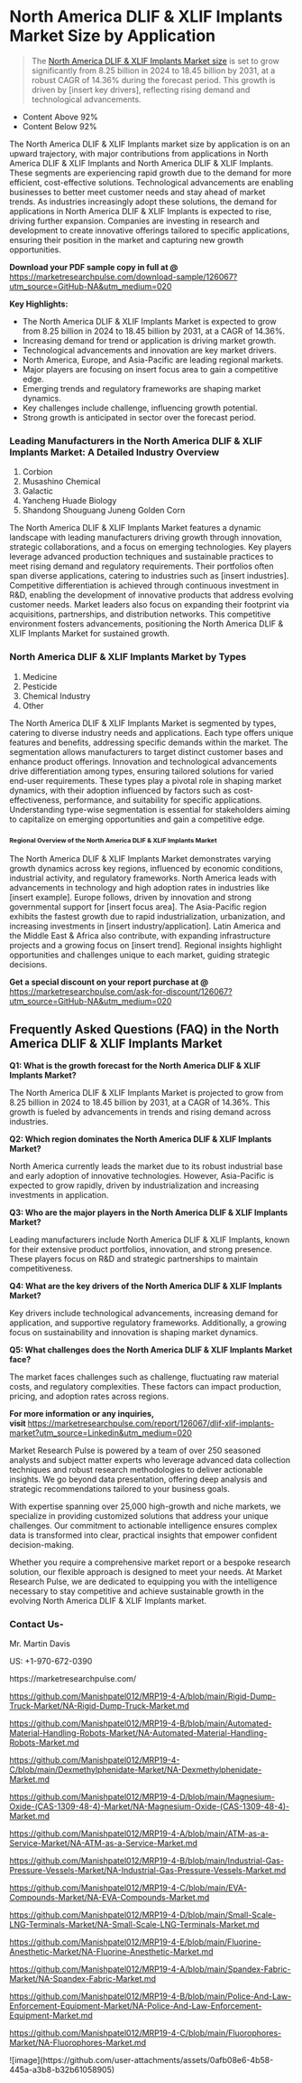 <h1>North America DLIF & XLIF Implants Market&nbsp;Size by Application</h1><blockquote><p>The <a href="https://marketresearchpulse.com/download-sample/126067?utm_source=GitHub-NA&amp;utm_medium=020">North America DLIF & XLIF Implants Market size</a> is set to grow significantly from 8.25 billion in 2024 to 18.45 billion by 2031, at a robust CAGR of 14.36% during the forecast period. This growth is driven by [insert key drivers], reflecting rising demand and technological advancements.</p></blockquote><ul><li>Content Above 92%<li> Content Below 92%</li></ul><p>The North America DLIF & XLIF Implants market size by application is on an upward trajectory, with major contributions from applications in North America DLIF & XLIF Implants and North America DLIF & XLIF Implants. These segments are experiencing rapid growth due to the demand for more efficient, cost-effective solutions. Technological advancements are enabling businesses to better meet customer needs and stay ahead of market trends. As industries increasingly adopt these solutions, the demand for applications in North America DLIF & XLIF Implants is expected to rise, driving further expansion. Companies are investing in research and development to create innovative offerings tailored to specific applications, ensuring their position in the market and capturing new growth opportunities.</p><p><strong>Download your PDF sample copy in full at @ </strong><a href="https://marketresearchpulse.com/download-sample/126067?utm_source=GitHub-NA&amp;utm_medium=020">https://marketresearchpulse.com/download-sample/126067?utm_source=GitHub-NA&amp;utm_medium=020</a></p><p><strong>Key Highlights: </strong></p><ul><li>The North America DLIF & XLIF Implants Market is expected to grow from 8.25 billion in 2024 to 18.45 billion by 2031, at a CAGR of 14.36%.</li><li>Increasing demand for trend or application is driving market growth.</li><li>Technological advancements and innovation are key market drivers.</li><li>North America, Europe, and Asia-Pacific are leading regional markets.</li><li>Major players are focusing on insert focus area to gain a competitive edge.</li><li>Emerging trends and regulatory frameworks are shaping market dynamics.</li><li>Key challenges include challenge, influencing growth potential.</li><li>Strong growth is anticipated in sector over the forecast period.</li></ul><h3>Leading Manufacturers in the North America DLIF & XLIF Implants Market: A Detailed Industry Overview</h3><ol><li>Corbion</li><li>Musashino Chemical</li><li>Galactic</li><li>Yancheng Huade Biology</li><li>Shandong Shouguang Juneng Golden Corn</li></ol><div class="flex max-w-full flex-col flex-grow"><div class="min-h-8 text-message flex w-full flex-col items-end gap-2 whitespace-normal break-words [.text-message+&amp;]:mt-5" dir="auto" data-message-author-role="assistant" data-message-id="fd8432e4-4910-450d-b182-61b7bfb0a01f" data-message-model-slug="gpt-4o"><div class="flex w-full flex-col gap-1 empty:hidden first:pt-[3px]"><div class="markdown prose w-full break-words dark:prose-invert light"><p>The North America DLIF & XLIF Implants Market features a dynamic landscape with leading manufacturers driving growth through innovation, strategic collaborations, and a focus on emerging technologies. Key players leverage advanced production techniques and sustainable practices to meet rising demand and regulatory requirements. Their portfolios often span diverse applications, catering to industries such as [insert industries]. Competitive differentiation is achieved through continuous investment in R&amp;D, enabling the development of innovative products that address evolving customer needs. Market leaders also focus on expanding their footprint via acquisitions, partnerships, and distribution networks. This competitive environment fosters advancements, positioning the North America DLIF & XLIF Implants Market for sustained growth.</p></div></div></div></div><h3>North America DLIF & XLIF Implants Market by Types</h3><ol><li>Medicine<li> Pesticide<li> Chemical Industry<li> Other</li></ol><div class="flex max-w-full flex-col flex-grow"><div class="min-h-8 text-message flex w-full flex-col items-end gap-2 whitespace-normal break-words [.text-message+&amp;]:mt-5" dir="auto" data-message-author-role="assistant" data-message-id="084470be-0bb7-4664-bddf-5156b4f41249" data-message-model-slug="gpt-4o-mini"><div class="flex w-full flex-col gap-1 empty:hidden first:pt-[3px]"><div class="markdown prose w-full break-words dark:prose-invert light"><p>The North America DLIF & XLIF Implants Market is segmented by types, catering to diverse industry needs and applications. Each type offers unique features and benefits, addressing specific demands within the market. The segmentation allows manufacturers to target distinct customer bases and enhance product offerings. Innovation and technological advancements drive differentiation among types, ensuring tailored solutions for varied end-user requirements. These types play a pivotal role in shaping market dynamics, with their adoption influenced by factors such as cost-effectiveness, performance, and suitability for specific applications. Understanding type-wise segmentation is essential for stakeholders aiming to capitalize on emerging opportunities and gain a competitive edge.</p></div></div></div></div><h3><span style="font-size: 11px;">Regional Overview of the North America DLIF & XLIF Implants Market</span></h3><div class="flex max-w-full flex-col flex-grow"><div class="min-h-8 text-message flex w-full flex-col items-end gap-2 whitespace-normal break-words [.text-message+&amp;]:mt-5" dir="auto" data-message-author-role="assistant" data-message-id="e9038762-ce64-4e30-91c9-9bd413514231" data-message-model-slug="gpt-4o-mini"><div class="flex w-full flex-col gap-1 empty:hidden first:pt-[3px]"><div class="markdown prose w-full break-words dark:prose-invert light"><p>The North America DLIF & XLIF Implants Market demonstrates varying growth dynamics across key regions, influenced by economic conditions, industrial activity, and regulatory frameworks. North America leads with advancements in technology and high adoption rates in industries like [insert example]. Europe follows, driven by innovation and strong governmental support for [insert focus area]. The Asia-Pacific region exhibits the fastest growth due to rapid industrialization, urbanization, and increasing investments in [insert industry/application]. Latin America and the Middle East &amp; Africa also contribute, with expanding infrastructure projects and a growing focus on [insert trend]. Regional insights highlight opportunities and challenges unique to each market, guiding strategic decisions.</p></div></div></div></div><p><strong>Get a special discount on your report purchase at @ </strong><a href="https://marketresearchpulse.com/ask-for-discount/126067?utm_source=GitHub-NA&amp;utm_medium=020">https://marketresearchpulse.com/ask-for-discount/126067?utm_source=GitHub-NA&amp;utm_medium=020</a></p><h2>Frequently Asked Questions (FAQ) in the North America DLIF & XLIF Implants Market</h2><p><strong>Q1: What is the growth forecast for the North America DLIF & XLIF Implants Market?</strong></p><p>The North America DLIF & XLIF Implants Market is projected to grow from 8.25 billion in 2024 to 18.45 billion by 2031, at a CAGR of 14.36%. This growth is fueled by advancements in trends and rising demand across industries.</p><p><strong>Q2: Which region dominates the North America DLIF & XLIF Implants Market?</strong></p><p>North America currently leads the market due to its robust industrial base and early adoption of innovative technologies. However, Asia-Pacific is expected to grow rapidly, driven by industrialization and increasing investments in application.</p><p><strong>Q3: Who are the major players in the North America DLIF & XLIF Implants Market?</strong></p><p>Leading manufacturers include North America DLIF & XLIF Implants, known for their extensive product portfolios, innovation, and strong presence. These players focus on R&amp;D and strategic partnerships to maintain competitiveness.</p><p><strong>Q4: What are the key drivers of the North America DLIF & XLIF Implants Market?</strong></p><p>Key drivers include technological advancements, increasing demand for application, and supportive regulatory frameworks. Additionally, a growing focus on sustainability and innovation is shaping market dynamics.</p><p><strong>Q5: What challenges does the North America DLIF & XLIF Implants Market face?</strong></p><p>The market faces challenges such as challenge, fluctuating raw material costs, and regulatory complexities. These factors can impact production, pricing, and adoption rates across regions.</p><p><strong>For more information or any inquiries, visit&nbsp;</strong><a href="https://marketresearchpulse.com/report/126067/dlif-xlif-implants-market?utm_source=Linkedin&utm_medium=020">https://marketresearchpulse.com/report/126067/dlif-xlif-implants-market?utm_source=Linkedin&utm_medium=020</a></p><p>Market Research Pulse is powered by a team of over 250 seasoned analysts and subject matter experts who leverage advanced data collection techniques and robust research methodologies to deliver actionable insights. We go beyond data presentation, offering deep analysis and strategic recommendations tailored to your business goals.</p><p>With expertise spanning over 25,000 high-growth and niche markets, we specialize in providing customized solutions that address your unique challenges. Our commitment to actionable intelligence ensures complex data is transformed into clear, practical insights that empower confident decision-making.</p><p>Whether you require a comprehensive market report or a bespoke research solution, our flexible approach is designed to meet your needs. At Market Research Pulse, we are dedicated to equipping you with the intelligence necessary to stay competitive and achieve sustainable growth in the evolving North America DLIF & XLIF Implants market.</p><h3><strong>Contact Us-</strong></h3><p>Mr. Martin Davis</p><p>US: +1-970-672-0390</p><p>https://marketresearchpulse.com/</p><p><a href="https://github.com/Manishpatel012/MRP19-4-A/blob/main/Rigid-Dump-Truck-Market/NA-Rigid-Dump-Truck-Market.md">https://github.com/Manishpatel012/MRP19-4-A/blob/main/Rigid-Dump-Truck-Market/NA-Rigid-Dump-Truck-Market.md</a></p><p><a href="https://github.com/Manishpatel012/MRP19-4-B/blob/main/Automated-Material-Handling-Robots-Market/NA-Automated-Material-Handling-Robots-Market.md">https://github.com/Manishpatel012/MRP19-4-B/blob/main/Automated-Material-Handling-Robots-Market/NA-Automated-Material-Handling-Robots-Market.md</a></p><p><a href="https://github.com/Manishpatel012/MRP19-4-C/blob/main/Dexmethylphenidate-Market/NA-Dexmethylphenidate-Market.md">https://github.com/Manishpatel012/MRP19-4-C/blob/main/Dexmethylphenidate-Market/NA-Dexmethylphenidate-Market.md</a></p><p><a href="https://github.com/Manishpatel012/MRP19-4-D/blob/main/Magnesium-Oxide-(CAS-1309-48-4)-Market/NA-Magnesium-Oxide-(CAS-1309-48-4)-Market.md">https://github.com/Manishpatel012/MRP19-4-D/blob/main/Magnesium-Oxide-(CAS-1309-48-4)-Market/NA-Magnesium-Oxide-(CAS-1309-48-4)-Market.md</a></p><p><a href="https://github.com/Manishpatel012/MRP19-4-A/blob/main/ATM-as-a-Service-Market/NA-ATM-as-a-Service-Market.md">https://github.com/Manishpatel012/MRP19-4-A/blob/main/ATM-as-a-Service-Market/NA-ATM-as-a-Service-Market.md</a></p><p><a href="https://github.com/Manishpatel012/MRP19-4-B/blob/main/Industrial-Gas-Pressure-Vessels-Market/NA-Industrial-Gas-Pressure-Vessels-Market.md">https://github.com/Manishpatel012/MRP19-4-B/blob/main/Industrial-Gas-Pressure-Vessels-Market/NA-Industrial-Gas-Pressure-Vessels-Market.md</a></p><p><a href="https://github.com/Manishpatel012/MRP19-4-C/blob/main/EVA-Compounds-Market/NA-EVA-Compounds-Market.md">https://github.com/Manishpatel012/MRP19-4-C/blob/main/EVA-Compounds-Market/NA-EVA-Compounds-Market.md</a></p><p><a href="https://github.com/Manishpatel012/MRP19-4-D/blob/main/Small-Scale-LNG-Terminals-Market/NA-Small-Scale-LNG-Terminals-Market.md">https://github.com/Manishpatel012/MRP19-4-D/blob/main/Small-Scale-LNG-Terminals-Market/NA-Small-Scale-LNG-Terminals-Market.md</a></p><p><a href="https://github.com/Manishpatel012/MRP19-4-E/blob/main/Fluorine-Anesthetic-Market/NA-Fluorine-Anesthetic-Market.md">https://github.com/Manishpatel012/MRP19-4-E/blob/main/Fluorine-Anesthetic-Market/NA-Fluorine-Anesthetic-Market.md</a></p><p><a href="https://github.com/Manishpatel012/MRP19-4-A/blob/main/Spandex-Fabric-Market/NA-Spandex-Fabric-Market.md">https://github.com/Manishpatel012/MRP19-4-A/blob/main/Spandex-Fabric-Market/NA-Spandex-Fabric-Market.md</a></p><p><a href="https://github.com/Manishpatel012/MRP19-4-B/blob/main/Police-And-Law-Enforcement-Equipment-Market/NA-Police-And-Law-Enforcement-Equipment-Market.md">https://github.com/Manishpatel012/MRP19-4-B/blob/main/Police-And-Law-Enforcement-Equipment-Market/NA-Police-And-Law-Enforcement-Equipment-Market.md</a></p><p><a href="https://github.com/Manishpatel012/MRP19-4-C/blob/main/Fluorophores-Market/NA-Fluorophores-Market.md">https://github.com/Manishpatel012/MRP19-4-C/blob/main/Fluorophores-Market/NA-Fluorophores-Market.md</a></p>
![image](https://github.com/user-attachments/assets/0afb08e6-4b58-445a-a3b8-b32b61058905)
